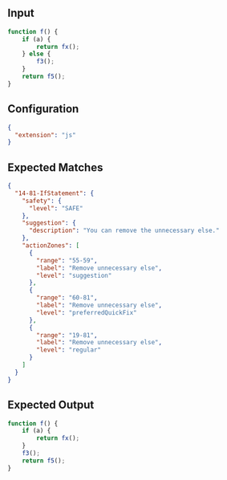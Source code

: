 
## Input
```javascript input
function f() {
    if (a) {
        return fx();
    } else {
        f3();
    }
    return f5();
}
```

## Configuration
```json configuration
{
  "extension": "js"
}
```

## Expected Matches
```json expected matches
{
  "14-81-IfStatement": {
    "safety": {
      "level": "SAFE"
    },
    "suggestion": {
      "description": "You can remove the unnecessary else."
    },
    "actionZones": [
      {
        "range": "55-59",
        "label": "Remove unnecessary else",
        "level": "suggestion"
      },
      {
        "range": "60-81",
        "label": "Remove unnecessary else",
        "level": "preferredQuickFix"
      },
      {
        "range": "19-81",
        "label": "Remove unnecessary else",
        "level": "regular"
      }
    ]
  }
}
```

## Expected Output
```javascript expected output
function f() {
    if (a) {
        return fx();
    }
    f3();
    return f5();
}
```
